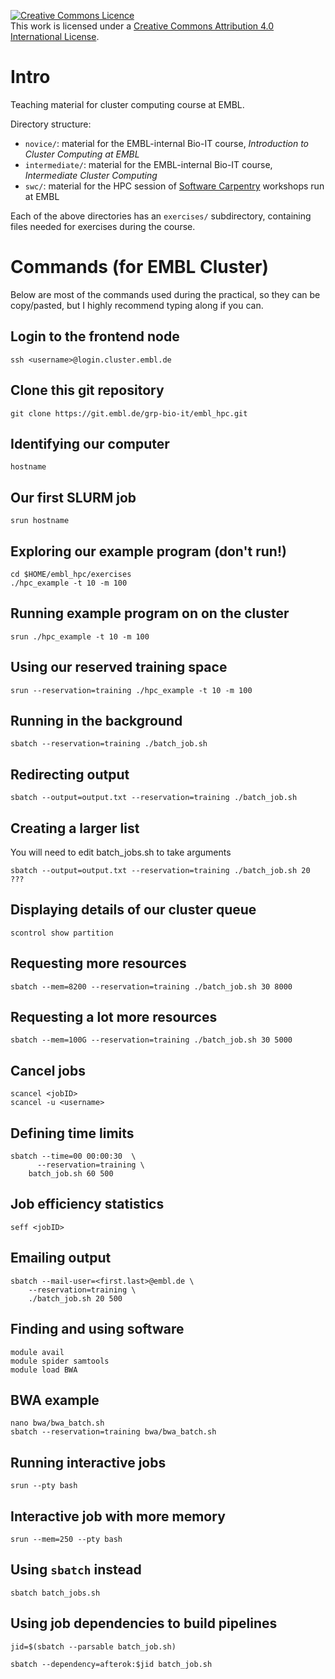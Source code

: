 <a rel="license" href="http://creativecommons.org/licenses/by/4.0/"><img alt="Creative Commons Licence" style="border-width:0" src="https://i.creativecommons.org/l/by/4.0/88x31.png" /></a><br />This work is licensed under a <a rel="license" href="http://creativecommons.org/licenses/by/4.0/">Creative Commons Attribution 4.0 International License</a>.

# Intro

Teaching material for cluster computing course at EMBL.

Directory structure:
- `novice/`: material for the EMBL-internal Bio-IT course, _Introduction to Cluster Computing at EMBL_
- `intermediate/`: material for the EMBL-internal Bio-IT course, _Intermediate Cluster Computing_
- `swc/`: material for the HPC session of [Software Carpentry](https://software-carpentry.org/) workshops run at EMBL

Each of the above directories has an `exercises/` subdirectory, containing files needed for exercises during the course.

# Commands (for EMBL Cluster)

Below are most of the commands used during the practical, so they can be copy/pasted, but I highly recommend typing along if you can.

## Login to the frontend node

```
ssh <username>@login.cluster.embl.de
```

## Clone this git repository
```
git clone https://git.embl.de/grp-bio-it/embl_hpc.git
```

## Identifying our computer

```
hostname
```

## Our first SLURM job

```
srun hostname
```

## Exploring our example program (don't run!)

```
cd $HOME/embl_hpc/exercises
./hpc_example -t 10 -m 100
```

## Running example program on on the cluster

```
srun ./hpc_example -t 10 -m 100
```

## Using our reserved training space
```
srun --reservation=training ./hpc_example -t 10 -m 100
```

## Running in the background

```
sbatch --reservation=training ./batch_job.sh
```

## Redirecting output

```
sbatch --output=output.txt --reservation=training ./batch_job.sh
```

## Creating a larger list
You will need to edit batch_jobs.sh to take arguments
```
sbatch --output=output.txt --reservation=training ./batch_job.sh 20 ???
```

## Displaying details of our cluster queue

```
scontrol show partition
```

## Requesting more resources

```
sbatch --mem=8200 --reservation=training ./batch_job.sh 30 8000
```

## Requesting a lot more resources

```
sbatch --mem=100G --reservation=training ./batch_job.sh 30 5000
```

## Cancel jobs
```
scancel <jobID>
scancel -u <username>
```

## Defining time limits
```
sbatch ­­--time=00 00:00:30  \
      --reservation=training \
    batch_job.sh 60 500
```

## Job efficiency statistics
```
seff <jobID>
```

## Emailing output
```
sbatch ­­--mail-user=<first.last>@embl.de \
    ­­--reservation=training \
    ./batch_job.sh 20 500
```

## Finding and using software
```
module avail
module spider samtools
module load BWA
```

## BWA example
```
nano bwa/bwa_batch.sh
sbatch --reservation=training bwa/bwa_batch.sh
```

## Running interactive jobs
```
srun --pty bash
```

## Interactive job with more memory
```
srun --mem=250 --pty bash
```

## Using `sbatch` instead

```
sbatch batch_jobs.sh
```

## Using job dependencies to build pipelines

```
jid=$(sbatch --parsable batch_job.sh)

sbatch --dependency=afterok:$jid batch_job.sh
```
